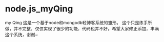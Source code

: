 node.js_myQing
==============

my Qing
这是一个基于node和mongodb轻博客系统的雏形。
这个只是练手所做，并不完整，仅仅实现了很少的功能，代码也并不好，希望大家修正添加，丰满这个系统，谢谢~
